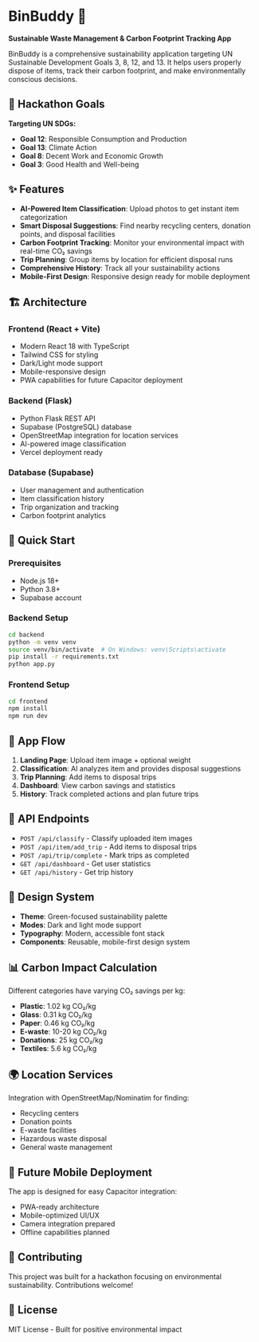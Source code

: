 # BinBuddy 🌱

**Sustainable Waste Management & Carbon Footprint Tracking App**

BinBuddy is a comprehensive sustainability application targeting UN Sustainable Development Goals 3, 8, 12, and 13. It helps users properly dispose of items, track their carbon footprint, and make environmentally conscious decisions.

## 🎯 Hackathon Goals

**Targeting UN SDGs:**
- **Goal 12**: Responsible Consumption and Production
- **Goal 13**: Climate Action  
- **Goal 8**: Decent Work and Economic Growth
- **Goal 3**: Good Health and Well-being

## ✨ Features

- **AI-Powered Item Classification**: Upload photos to get instant item categorization
- **Smart Disposal Suggestions**: Find nearby recycling centers, donation points, and disposal facilities
- **Carbon Footprint Tracking**: Monitor your environmental impact with real-time CO₂ savings
- **Trip Planning**: Group items by location for efficient disposal runs
- **Comprehensive History**: Track all your sustainability actions
- **Mobile-First Design**: Responsive design ready for mobile deployment

## 🏗️ Architecture

### Frontend (React + Vite)
- Modern React 18 with TypeScript
- Tailwind CSS for styling
- Dark/Light mode support
- Mobile-responsive design
- PWA capabilities for future Capacitor deployment

### Backend (Flask)
- Python Flask REST API
- Supabase (PostgreSQL) database
- OpenStreetMap integration for location services
- AI-powered image classification
- Vercel deployment ready

### Database (Supabase)
- User management and authentication
- Item classification history
- Trip organization and tracking
- Carbon footprint analytics

## 🚀 Quick Start

### Prerequisites
- Node.js 18+
- Python 3.8+
- Supabase account

### Backend Setup
```bash
cd backend
python -m venv venv
source venv/bin/activate  # On Windows: venv\Scripts\activate
pip install -r requirements.txt
python app.py
```

### Frontend Setup
```bash
cd frontend
npm install
npm run dev
```

## 📱 App Flow

1. **Landing Page**: Upload item image + optional weight
2. **Classification**: AI analyzes item and provides disposal suggestions
3. **Trip Planning**: Add items to disposal trips
4. **Dashboard**: View carbon savings and statistics
5. **History**: Track completed actions and plan future trips

## 🔗 API Endpoints

- `POST /api/classify` - Classify uploaded item images
- `POST /api/item/add_trip` - Add items to disposal trips
- `POST /api/trip/complete` - Mark trips as completed
- `GET /api/dashboard` - Get user statistics
- `GET /api/history` - Get trip history

## 🎨 Design System

- **Theme**: Green-focused sustainability palette
- **Modes**: Dark and light mode support
- **Typography**: Modern, accessible font stack
- **Components**: Reusable, mobile-first design system

## 📊 Carbon Impact Calculation

Different categories have varying CO₂ savings per kg:
- **Plastic**: 1.02 kg CO₂/kg
- **Glass**: 0.31 kg CO₂/kg  
- **Paper**: 0.46 kg CO₂/kg
- **E-waste**: 10-20 kg CO₂/kg
- **Donations**: 25 kg CO₂/kg
- **Textiles**: 5.6 kg CO₂/kg

## 🌍 Location Services

Integration with OpenStreetMap/Nominatim for finding:
- Recycling centers
- Donation points
- E-waste facilities
- Hazardous waste disposal
- General waste management

## 📱 Future Mobile Deployment

The app is designed for easy Capacitor integration:
- PWA-ready architecture
- Mobile-optimized UI/UX
- Camera integration prepared
- Offline capabilities planned

## 🤝 Contributing

This project was built for a hackathon focusing on environmental sustainability. Contributions welcome!

## 📄 License

MIT License - Built for positive environmental impact